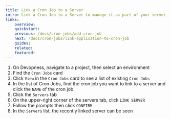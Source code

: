 ```yaml
---
title: Link a Cron Job to a Server
intro: Link a Cron Job to a Server to manage it as part of your server environment.
links:
    overview:
    quickstart:
    previous: /docs/cron-jobs/add-cron-job
    next: /docs/cron-jobs/link-application-to-cron-job
    guides:
    related:
    featured:
---
```


1. On Devopness, navigate to a project, then select an environment
1. Find the `Cron Jobs` card
1. Click `View` in the `Cron Jobs` card to see a list of existing `Cron Jobs`
1. In the list of Cron Jobs, find the cron job you want to link to a server and click the `NAME` of the cron job
1. Click the `Servers` tab
1. On the upper-right corner of the servers tab, click `LINK SERVER`
1. Follow the prompts then click `CONFIRM`
1. In the `Servers` list, the recently linked server can be seen

